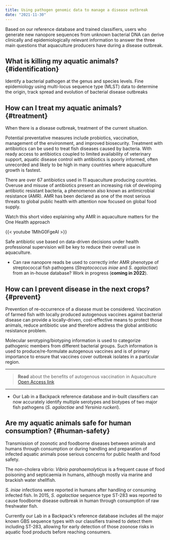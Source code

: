```yaml
---
title: Using pathogen genomic data to manage a disease outbreak
date: "2021-11-30"
---
```


Based on our reference database and trained classifiers, users who generate new nanopore sequences from unknown bacterial DNA can derive clinically and epidemiologically relevant information to answer the three main questions that aquaculture producers have during a disease outbreak.

## What is killing my aquatic animals? {#identification}

Identify a bacterial pathogen at the genus and species levels. Fine epidemiology using multi-locus sequence type (MLST) data to determine the origin, track spread and evolution of bacterial disease outbreaks 

## How can I treat my aquatic animals? {#treatment}

When there is a disease outbreak, treatment of the current situation.

Potential preventative measures include probiotics, vaccination, management of the environment, and improved biosecurity. Treatment with antibiotics can be used to treat fish diseases caused by bacteria. With ready access to antibiotics coupled to limited availability of veterinary support, aquatic disease control with antibiotics is poorly informed, often unrecorded and likely to be high in many countries where aquaculture growth is fastest. 

There are over 67 antibiotics used in 11 aquaculture producing countries. Overuse and misuse of antibiotics present an increasing risk of developing antibiotic resistant bacteria, a phenomenon also known as antimicrobial resistance (AMR). AMR has been declared as one of the most serious threats to global public health with attention now focused on global food supply. 

Watch this short video explaining why AMR in aquaculture matters for the One Health approach

{{< youtube 1MlhG0FgeAI >}}


Safe antibiotic use based on data-driven decisions under health professional supervision will be key to reduce their overall use in aquaculture.

- Can raw nanopore reads be used to correctly infer AMR phenotype of streptococcal fish pathogens (*Streptococcus iniae* and *S. agalactiae*) from an in-house database? Work in progress (**coming in 2022**).

## How can I prevent disease in the next crops? {#prevent}

Prevention of re-occurrence of a disease must be considered. Vaccination of farmed fish with locally produced autogenous vaccines against bacterial disease can provide a locally-driven, cost-effective means to protect those animals, reduce antibiotic use and therefore address the global antibiotic resistance problem. 

Molecular serotyping/biotyping information is used to categorize pathogenic members from different bacterial groups. Such information is used to produce/re-formulate autogenous vaccines and is of primary importance to ensure that vaccines cover outbreak isolates in a particular region.

---
> **Read** about the benefits of autogenous vaccination in Aquaculture [Open Access link](https://onlinelibrary.wiley.com/doi/10.1111/raq.12633)
---

- Our Lab in a Backpack reference database and in-built classifiers can now accurately identify multiple serotypes and biotypes of two major fish pathogens (*S. agalactiae* and *Yersinia ruckeri*).

## Are my aquatic animals safe for human consumption? {#human-safety}

Transmission of zoonotic and foodborne diseases between animals and humans through consumption or during handling and preparation of infected aquatic animals pose serious concerns for public health and food safety.

The non-cholera vibrio: *Vibrio parahaemolyticus* is a frequent cause of food poisoning and septicaemia in humans, although mostly via marine and brackish water shellfish.

*S. iniae* infections were reported in humans after handling or consuming infected fish. In 2015, *S. agalactiae* sequence type ST-283 was reported to cause foodborne disease outbreak in human through consumption of raw freshwater fish.

Currently our Lab in a Backpack's reference database includes all the major known GBS sequence types with our classifiers trained to detect them including ST-283, allowing for early detection of those zoonose risks in aquatic food products before reaching consumers. 
